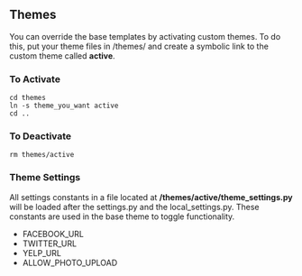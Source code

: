 ## Themes

You can override the base templates by activating custom themes.  To do this,
put your theme files in /themes/ and create a symbolic link to the custom theme
called **active**.  

### To Activate
~~~~
cd themes
ln -s theme_you_want active
cd ..
~~~~

### To Deactivate
~~~~
rm themes/active
~~~~

### Theme Settings

All settings constants in a file located at **/themes/active/theme_settings.py**
will be loaded after the settings.py and the local_settings.py.  These constants
are used in the base theme to toggle functionality.

 + FACEBOOK_URL
 + TWITTER_URL
 + YELP_URL
 + ALLOW_PHOTO_UPLOAD

